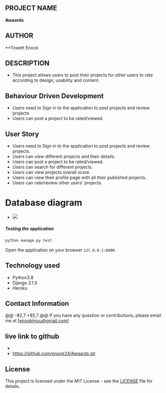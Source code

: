 ## PROJECT NAME 
**Awaards**
## AUTHOR 
**Towett Enock
## DESCRIPTION
- This project allows users to post their projects for other users to rate according to design, usability and content. 
## Behaviour Driven Development
- Users need to Sign in to the application to post projects and review projects
- Users can post a project to be rated/viewed.
## User Story
- Users need to Sign in to the application to post projects and review projects.
- Users can view different projects and their details. 
- Users can post a project to be rated/viewed.
- Users can search for different projects.
-  Users can view projects overall score. 
-  Users can view their profile page with all their published projects. 
-  Users can rate/review other users' projects.


# Database diagram

- <img src="Awwards.png">

##### Testing the application  
 ```bash 
 python manage.py test 
```
Open the application on your browser `127.0.0.1:8000`.  


## Technology used  

* Python3.8  
* Django 3.1.5 
* Heroku  

## Contact Information 
@@ -82,7 +85,7 @@ If you have any question or contributions, please email me at [enookimuu@gmail.com]


## live link to github
- 
- https://github.com/enock24/Awaards.git

## License
This project is licensed under the MIT License - see the [LICENSE](LICENSE) file for details.